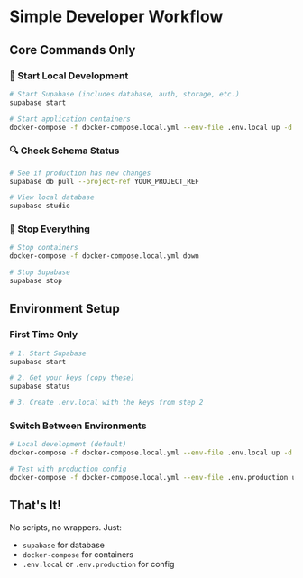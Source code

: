 # Simple Developer Workflow

## Core Commands Only

### 🚀 Start Local Development
```bash
# Start Supabase (includes database, auth, storage, etc.)
supabase start

# Start application containers
docker-compose -f docker-compose.local.yml --env-file .env.local up -d
```

### 🔍 Check Schema Status
```bash
# See if production has new changes
supabase db pull --project-ref YOUR_PROJECT_REF

# View local database
supabase studio
```

### 🛑 Stop Everything
```bash
# Stop containers
docker-compose -f docker-compose.local.yml down

# Stop Supabase
supabase stop
```

## Environment Setup

### First Time Only
```bash
# 1. Start Supabase
supabase start

# 2. Get your keys (copy these)
supabase status

# 3. Create .env.local with the keys from step 2
```

### Switch Between Environments
```bash
# Local development (default)
docker-compose -f docker-compose.local.yml --env-file .env.local up -d

# Test with production config
docker-compose -f docker-compose.local.yml --env-file .env.production up -d
```

## That's It!

No scripts, no wrappers. Just:
- `supabase` for database
- `docker-compose` for containers
- `.env.local` or `.env.production` for config
